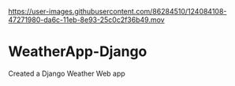 

https://user-images.githubusercontent.com/86284510/124084108-47271980-da6c-11eb-8e93-25c0c2f36b49.mov

# WeatherApp-Django
Created a Django Weather Web app
